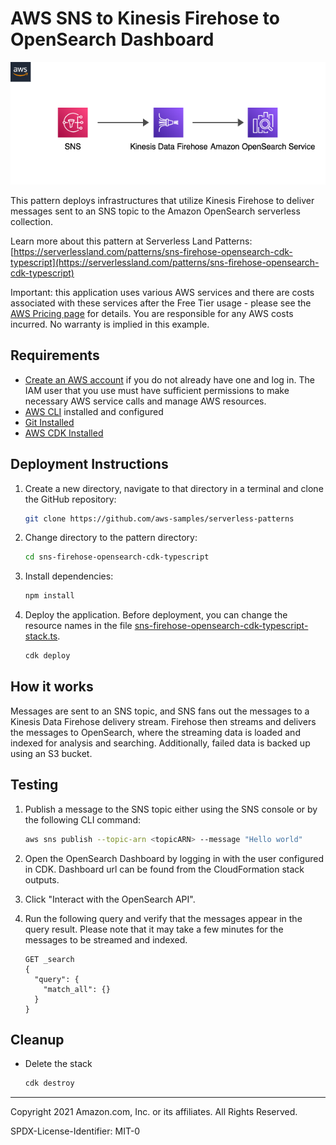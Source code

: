 # AWS SNS to Kinesis Firehose to OpenSearch Dashboard

<p align="center">
  <img src="./sns-firehose-opensearch.png">
</p>

This pattern deploys infrastructures that utilize Kinesis Firehose to deliver messages sent to an SNS topic to the Amazon OpenSearch serverless collection.

Learn more about this pattern at Serverless Land Patterns: [https://serverlessland.com/patterns/sns-firehose-opensearch-cdk-typescript](https://serverlessland.com/patterns/sns-firehose-opensearch-cdk-typescript)

Important: this application uses various AWS services and there are costs associated with these services after the Free Tier usage - please see the [AWS Pricing page](https://aws.amazon.com/pricing/) for details. You are responsible for any AWS costs incurred. No warranty is implied in this example.

## Requirements

* [Create an AWS account](https://portal.aws.amazon.com/gp/aws/developer/registration/index.html) if you do not already have one and log in. The IAM user that you use must have sufficient permissions to make necessary AWS service calls and manage AWS resources.
* [AWS CLI](https://docs.aws.amazon.com/cli/latest/userguide/install-cliv2.html) installed and configured
* [Git Installed](https://git-scm.com/book/en/v2/Getting-Started-Installing-Git)
* [AWS CDK Installed](https://docs.aws.amazon.com/cdk/latest/guide/getting_started.html#getting_started_install)

## Deployment Instructions

1. Create a new directory, navigate to that directory in a terminal and clone the GitHub repository:
    ``` bash
    git clone https://github.com/aws-samples/serverless-patterns
    ```
2. Change directory to the pattern directory:
    ```bash
    cd sns-firehose-opensearch-cdk-typescript
    ```
3. Install dependencies:
    ```bash
    npm install
    ```
4. Deploy the application. Before deployment, you can change the resource names in the file [sns-firehose-opensearch-cdk-typescript-stack.ts](https://github.com/aws-samples/serverless-patterns/blob/main/sns-firehose-opensearch-cdk-typescript/lib/sns-firehose-opensearch-cdk-typescript-stack.ts).
    ```bash
    cdk deploy
    ```

## How it works

Messages are sent to an SNS topic, and SNS fans out the messages to a Kinesis Data Firehose delivery stream. Firehose then streams and delivers the messages to OpenSearch, where the streaming data is loaded and indexed for analysis and searching. Additionally, failed data is backed up using an S3 bucket.

## Testing

1. Publish a message to the SNS topic either using the SNS console or by the following CLI command:
    ```bash
    aws sns publish --topic-arn <topicARN> --message "Hello world"
    ```

2. Open the OpenSearch Dashboard by logging in with the user configured in CDK. Dashboard url can be found from the CloudFormation stack outputs.

3. Click "Interact with the OpenSearch API".

4. Run the following query and verify that the messages appear in the query result. Please note that it may take a few minutes for the messages to be streamed and indexed.
    ```
    GET _search
    {
      "query": {
        "match_all": {}
      }
    }
    ```

## Cleanup
 
- Delete the stack
    ```bash
    cdk destroy
    ```
----
Copyright 2021 Amazon.com, Inc. or its affiliates. All Rights Reserved.

SPDX-License-Identifier: MIT-0
